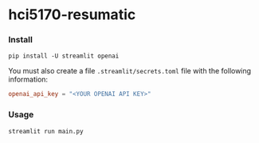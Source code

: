 # hci5170-resumatic

### Install

```shell
pip install -U streamlit openai
```

You must also create a file `.streamlit/secrets.toml` file with the following information:

```toml
openai_api_key = "<YOUR OPENAI API KEY>"
```

### Usage

```shell
streamlit run main.py
```